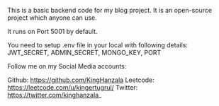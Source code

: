 This is a basic backend code for my blog project. It is an open-source project which anyone can use.

It runs on Port 5001 by default. 

You need to setup .env file in your local with following details:
JWT_SECRET, ADMIN_SECRET, MONGO_KEY, PORT

Follow me on my Social Media accounts:

Github: https://github.com/KingHanzala
Leetcode: https://leetcode.com/u/kingertugrul/
Twitter: https://twitter.com/kinghanzala_